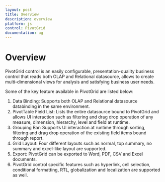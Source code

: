 ```yaml
---
layout: post
title: Overview
description: overview 
platform: js
control: PivotGrid
documentation: ug
---
```


# Overview 

PivotGrid control is an easily configurable, presentation-quality business control that reads both OLAP and Relational datasource, allows to create multi-dimensional views for analysis and satisfying business user needs.

Some of the key feature available in PivotGrid are listed below:

1. Data Binding: Supports both OLAP and Relational datasource databinding in the same environment. 
2. PivotTable Field List: Lists the entire datasource bound to PivotGrid and allows UI interaction such as filtering and drag drop operation of any measure, dimension, hierarchy, level and field at runtime.  
3. Grouping Bar: Supports UI interaction at runtime through sorting, filtering and drag drop operation of the existing field items bound through report. 
4. Grid Layout: Four different layouts such as normal, top summary, no summary and excel-like layout are supported.
5. Export: PivotGrid can be exported to Word, PDF, CSV and Excel documents.
6. PivotGrid control specific features such as hyperlink, cell selection, conditional formatting, RTL, globalization and localization are supported as well.  

